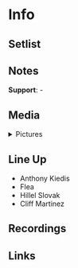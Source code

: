 # Info

## Setlist

## Notes

**Support**: -

## Media 

<details>
  <summary>Pictures</summary>
  <img alt="Ticket" title="Ticket" src="19851109t.jpg" height="200" />  
  <img alt="Clipping" title="Clipping" src="19851109a.jpg" height="200" />  
</details>

## Line Up

* Anthony Kiedis
* Flea
* Hillel Slovak
* Cliff Martinez

## Recordings

## Links